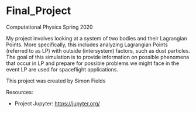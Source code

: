 # Final_Project
Computational Physics Spring 2020


My project involves looking at a system of two bodies and their Lagrangian Points. More specifically, this includes analyzing Lagrangian Points (referred to as LP) with outside (intersystem) factors, such as dust particles. The goal of this simulation is to provide information on possible phenomena that occur in LP and prepare for possible problems we might face in the event LP are used for spaceflight applications.




This project was created by Simon Fields



Resources:
* Project Jupyter: https://jupyter.org/


